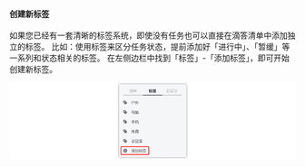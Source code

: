 #### 创建新标签

如果您已经有一套清晰的标签系统，即使没有任务也可以直接在滴答清单中添加独立的标签。 比如：使用标签来区分任务状态，提前添加好「进行中」、「暂缓」等一系列和状态相关的标签。 在左侧边栏中找到「标签」-「添加标签」，即可开始创建新标签。

![winnewtag](../../images/Windows/tag/5.4.png)

